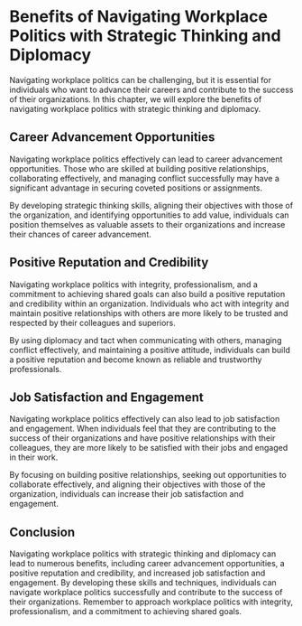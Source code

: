 Benefits of Navigating Workplace Politics with Strategic Thinking and Diplomacy
========================================================================================================

Navigating workplace politics can be challenging, but it is essential for individuals who want to advance their careers and contribute to the success of their organizations. In this chapter, we will explore the benefits of navigating workplace politics with strategic thinking and diplomacy.

Career Advancement Opportunities
--------------------------------

Navigating workplace politics effectively can lead to career advancement opportunities. Those who are skilled at building positive relationships, collaborating effectively, and managing conflict successfully may have a significant advantage in securing coveted positions or assignments.

By developing strategic thinking skills, aligning their objectives with those of the organization, and identifying opportunities to add value, individuals can position themselves as valuable assets to their organizations and increase their chances of career advancement.

Positive Reputation and Credibility
-----------------------------------

Navigating workplace politics with integrity, professionalism, and a commitment to achieving shared goals can also build a positive reputation and credibility within an organization. Individuals who act with integrity and maintain positive relationships with others are more likely to be trusted and respected by their colleagues and superiors.

By using diplomacy and tact when communicating with others, managing conflict effectively, and maintaining a positive attitude, individuals can build a positive reputation and become known as reliable and trustworthy professionals.

Job Satisfaction and Engagement
-------------------------------

Navigating workplace politics effectively can also lead to job satisfaction and engagement. When individuals feel that they are contributing to the success of their organizations and have positive relationships with their colleagues, they are more likely to be satisfied with their jobs and engaged in their work.

By focusing on building positive relationships, seeking out opportunities to collaborate effectively, and aligning their objectives with those of the organization, individuals can increase their job satisfaction and engagement.

Conclusion
----------

Navigating workplace politics with strategic thinking and diplomacy can lead to numerous benefits, including career advancement opportunities, a positive reputation and credibility, and increased job satisfaction and engagement. By developing these skills and techniques, individuals can navigate workplace politics successfully and contribute to the success of their organizations. Remember to approach workplace politics with integrity, professionalism, and a commitment to achieving shared goals.


